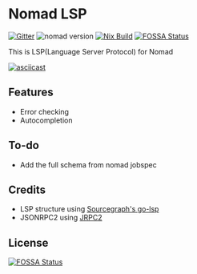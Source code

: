 # Nomad LSP

[![Gitter](https://badges.gitter.im/nomad-lsp/community.svg)](https://gitter.im/nomad-lsp/community?utm_source=badge&utm_medium=badge&utm_campaign=pr-badge)
![nomad version](https://img.shields.io/badge/nomad-0.9.1-blue.svg)
[![Nix Build](https://img.shields.io/travis/com/juliosueiras/nomad-lsp.svg?logo=travis&label=Nix%20Build)](https://travis-ci.com/juliosueiras/nomad-lsp)
[![FOSSA Status](https://app.fossa.io/api/projects/git%2Bgithub.com%2Fjuliosueiras%2Fnomad-lsp.svg?type=shield)](https://app.fossa.io/projects/git%2Bgithub.com%2Fjuliosueiras%2Fnomad-lsp?ref=badge_shield)


This is LSP(Language Server Protocol) for Nomad

[![asciicast](https://asciinema.org/a/246266.svg)](https://asciinema.org/a/246266)

## Features

- Error checking
- Autocompletion

## To-do

- Add the full schema from nomad jobspec

## Credits
- LSP structure using [Sourcegraph's go-lsp](https://github.com/sourcegraph/go-lsp)
- JSONRPC2 using [JRPC2](https://bitbucket.org/creachadair/jrpc2)

## License
[![FOSSA Status](https://app.fossa.io/api/projects/git%2Bgithub.com%2Fjuliosueiras%2Fnomad-lsp.svg?type=large)](https://app.fossa.io/projects/git%2Bgithub.com%2Fjuliosueiras%2Fnomad-lsp?ref=badge_large)
